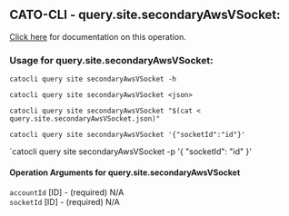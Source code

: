 
## CATO-CLI - query.site.secondaryAwsVSocket:
[Click here](https://api.catonetworks.com/documentation/#query-query.site.secondaryAwsVSocket) for documentation on this operation.

### Usage for query.site.secondaryAwsVSocket:

`catocli query site secondaryAwsVSocket -h`

`catocli query site secondaryAwsVSocket <json>`

`catocli query site secondaryAwsVSocket "$(cat < query.site.secondaryAwsVSocket.json)"`

`catocli query site secondaryAwsVSocket '{"socketId":"id"}'`

`catocli query site secondaryAwsVSocket -p '{
    "socketId": "id"
}'


#### Operation Arguments for query.site.secondaryAwsVSocket ####

`accountId` [ID] - (required) N/A    
`socketId` [ID] - (required) N/A    
